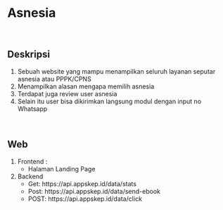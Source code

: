 <h1>Asnesia</h1>
<br>
<h2>Deskripsi</h2>
<ol>
    <li>
        Sebuah website yang mampu menampilkan seluruh layanan seputar asnesia atau PPPK/CPNS
    </li>
    <li>
        Menampilkan alasan mengapa memilih asnesia
    </li>
    <li>
        Terdapat juga review user asnesia 
    </li>
    <li>
        Selain itu user bisa dikirimkan langsung modul dengan input no Whatsapp
    </li>
</ol>
<br>
<h2>Web</h2>
<ol>
    <li>
        Frontend : 
        <ul>
            <li>
                Halaman Landing Page
            </li>
        </ul>
    </li>
    <li>
        Backend
        <ul>
            <li>
                Get: https://api.appskep.id/data/stats
            </li>
            <li>
                Post: https://api.appskep.id/data/send-ebook
            </li>
            <li>
                POST: https://api.appskep.id/data/click
            </li>
        </ul>
    </li>
</ol>

